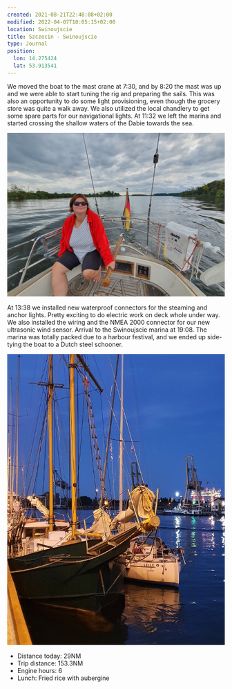 ```yaml
---
created: 2021-08-21T22:48:08+02:00
modified: 2022-04-07T10:05:15+02:00
location: Swinoujscie
title: Szczecin - Swinoujscie
type: Journal
position:
  lon: 14.275424
  lat: 53.913541
---
```


We moved the boat to the mast crane at 7:30, and by 8:20 the mast was up and we were able to start tuning the rig and preparing the sails.
This was also an opportunity to do some light provisioning, even though the grocery store was quite a walk away. We also utilized the local chandlery to get some spare parts for our navigational lights.
At 11:32 we left the marina and started crossing the shallow waters of the Dabie towards the sea.

![Motoring](../2022/2c30ad1a912b324f74d70d33016fa56a.jpg)

At 13:38 we installed new waterproof connectors for the steaming and anchor lights. Pretty exciting to do electric work on deck whole under way.
We also installed the wiring and the NMEA 2000 connector for our new ultrasonic wind sensor.
Arrival to the Swinoujscie marina at 19:08. The marina was totally packed due to a harbour festival, and we ended up side-tying the boat to a Dutch steel schooner.

![Rafted up](../2021/15a8a82c1c0e234c6119326d8e36125f.jpg)

* Distance today: 29NM
* Trip distance: 153.3NM
* Engine hours: 6
* Lunch: Fried rice with aubergine
